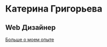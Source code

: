 # Катерина Григорьева
## Web Дизайнер

[Больше о моем опыте](https://ekaterinagrigorieva.github.io/)
